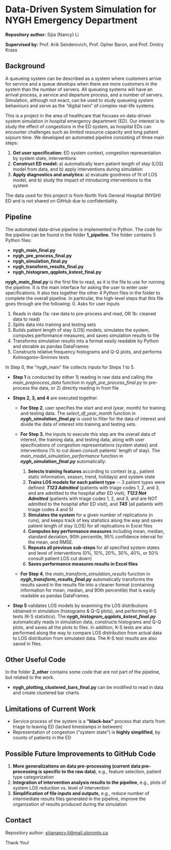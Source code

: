 # Data-Driven System Simulation for NYGH Emergency Department

**Repository author:** Sijia (Nancy) Li

**Supervised by:** Prof. Arik Senderovich, Prof. Opher Baron, and Prof. Dmitry Krass

## Background
A queueing system can be described as a system where customers arrive for service and a queue develops when there are more customers in the system than the number of servers. All queueing systems will have an arrival process, a service and departure process, and a number of servers. Simulation, although not exact, can be used to study queueing system behaviours and serve as the “digital twin” of complex real-life systems. 

This is a project in the area of healthcare that focuses on data-driven system simulation in hospital emergency department (ED). Our interest is to study the effect of congestions in the ED system, as hospital EDs can encounter challenges such as limited resource capacity and long patient sojourn time. We developed an automated pipeline consisting of three main steps:
1. **Get user specification:** ED system context, congestion representation by system state, interventions
2. **Construct ED model:** a) automatically learn patient length of stay (LOS) model from data, and b) apply interventions during simulation
3. **Apply diagnostics and analytics:** a) evaluate goodness of fit of LOS model, and b) study the impact of introducing interventions to the system

The data used for this project is from North York General Hospital (NYGH) ED and is not shared on GitHub due to confidentiality. 



## Pipeline
The automated data-drive pipeline is implemented in Python. The code for the pipeline can be found in the folder __1_pipeline__. The folder contains 5 Python files:
* **nygh_main_final.py**
* **nygh_pre_process_final.py**
* **nygh_simulation_final.py**
* **nygh_transform_results_final.py**
* **nygh_histogram_qqplots_kstest_final.py**

_**nygh_main_final.py**_ is the first file to read, as it is the file to use for running the pipeline. It is the main interface for asking the user to enter user specifications. It also ties together the other 4 Python files in the folder to complete the overall pipeline. In particular, the high-level steps that this file goes through are the following:
0. Asks for user inputs
1. Reads in data (1a: raw data to pre-process and read, OR 1b: cleaned data to read)
2. Splits data into training and testing sets
3. Builds patient length of stay (LOS) models, simulates the system, computes performance measures, and saves simulation results to file
4. Transforms simulation results into a format easily readable by Python and storable as pandas DataFrames
5. Constructs relative frequency histograms and Q-Q plots, and performs Kolmogorov–Smirnov tests

In Step 0, the "nygh_main" file collects inputs for Steps 1 to 5. 

* **Step 1** is conducted by either 1) reading in raw data and calling the *main\_preprocess\_data* function in  *nygh\_pre\_process\_final.py* to pre-process the data, or 2) directly reading in from file


* **Steps 2, 3, and 4** are executed together. 
    
    * **For Step 2**, user specifies the start and end (year, month) for training and testing data. The *select\_df\_year\_month* function in _**nygh\_simulation\_final.py**_ is used to filter for the data of interest and divide the data of interest into training and testing sets. 
    
    * **For Step 3**, the inputs to execute this step are the overall data of interest, the training data, and testing data, along with user specifications of congestion representations (system states) and interventions (% to cut down consult patients' length of stay). The *main\_model\_simulation\_performance* function in _**nygh\_simulation\_final.py**_ automatically:
        1. **Selects training features** according to context (e.g., patient static information, season, trend, holidays) and system state
        2. **Trains LOS models for each patient type** -- 3 patient types were defined: _**T123 Admitted**_ (patients with triage codes 1, 2, and 3, and are admitted to the hospital after ED visit), _**T123 Not Admitted**_ (patients with triage codes 1, 2, and 3, and are NOT admitted to the hospital after ED visit), and _**T45**_ (all patients with triage codes 4 and 5)
        3. **Simulates the system** for a given number of replications (n runs), and keeps track of key statistics along the way and saves patient length of stay (LOS) for all replications in Excel files
        4. **Computes key performance measures** including mean, median, standard deviation, 90th percentile, 95% confidence interval for the mean, and RMSE. 
        5. **Repeats all previous sub-steps** for all specified system states and level of interventions (0%, 10%, 20%, 30%, 40%, or 50% consult patient LOS cut down)
        6. **Saves performance measures results in Excel files**
    
    * **For Step 4**, the *main\_transform\_simulation\_results* function in  _**nygh\_transform\_results\_final.py**_ automatically transforms the results saved in the results file into a cleaner format (containing information for mean, median, and 90th percentile) that is easily readable as pandas DataFrames. 


* **Step 5** validates LOS models by examining the LOS distributions obtained in simulation (histograms & Q-Q plots), and performing K-S tests (K-S statistics). The _**nygh\_histogram\_qqplots\_kstest\_final.py**_ automatically reads in simulation data, constructs histograms and Q-Q plots, and saves all the plots to files. In addition, K-S tests are also performed along the way to compare LOS distribution from actual data to LOS distribution from simulated data. The K-S test results are also saved in files.



## Other Useful Code
In the folder **2_other** contains some code that are not part of the pipeline, but related to the work. 
* **nygh\_plotting\_clustered\_bars\_final.py** can be modified to read in data and create clustered bar charts



## Limitations of Current Work
* Service process of the system is a **"black-box"** process that starts from triage to leaving ED (lacked timestamps in between)
* Representation of congestion ("system state") is **highly simplified**, by counts of patients in the ED


## Possible Future Improvements to GitHub Code
1. **More generalizations on data pre-processing (current data pre-processing is specific to the raw data)**, e.g., feature selection, patient type categorization
2. **Integration of intervention analysis results to the pipeline**, e.g., plots of system LOS reduction vs. level of intervention
3. **Simplification of file inputs and outputs**, e.g., reduce number of intermediate results files generated in the pipeline, improve the organization of results produced during the simulation



## Contact
Repository author: sijianancy.li@mail.utoronto.ca

Thank You!

